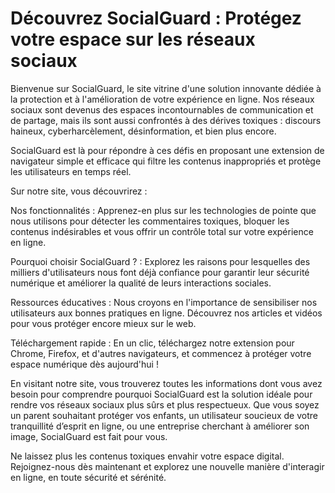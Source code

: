 # Découvrez SocialGuard : Protégez votre espace sur les réseaux sociaux

Bienvenue sur SocialGuard, le site vitrine d'une solution innovante dédiée à la protection et à l'amélioration de votre expérience en ligne. Nos réseaux sociaux sont devenus des espaces incontournables de communication et de partage, mais ils sont aussi confrontés à des dérives toxiques : discours haineux, cyberharcèlement, désinformation, et bien plus encore.

SocialGuard est là pour répondre à ces défis en proposant une extension de navigateur simple et efficace qui filtre les contenus inappropriés et protège les utilisateurs en temps réel.

Sur notre site, vous découvrirez :

Nos fonctionnalités : Apprenez-en plus sur les technologies de pointe que nous utilisons pour détecter les commentaires toxiques, bloquer les contenus indésirables et vous offrir un contrôle total sur votre expérience en ligne.

Pourquoi choisir SocialGuard ? : Explorez les raisons pour lesquelles des milliers d'utilisateurs nous font déjà confiance pour garantir leur sécurité numérique et améliorer la qualité de leurs interactions sociales.

Ressources éducatives : Nous croyons en l'importance de sensibiliser nos utilisateurs aux bonnes pratiques en ligne. Découvrez nos articles et vidéos pour vous protéger encore mieux sur le web.

Téléchargement rapide : En un clic, téléchargez notre extension pour Chrome, Firefox, et d'autres navigateurs, et commencez à protéger votre espace numérique dès aujourd'hui !

En visitant notre site, vous trouverez toutes les informations dont vous avez besoin pour comprendre pourquoi SocialGuard est la solution idéale pour rendre vos réseaux sociaux plus sûrs et plus respectueux. Que vous soyez un parent souhaitant protéger vos enfants, un utilisateur soucieux de votre tranquillité d’esprit en ligne, ou une entreprise cherchant à améliorer son image, SocialGuard est fait pour vous.

Ne laissez plus les contenus toxiques envahir votre espace digital. Rejoignez-nous dès maintenant et explorez une nouvelle manière d'interagir en ligne, en toute sécurité et sérénité.

